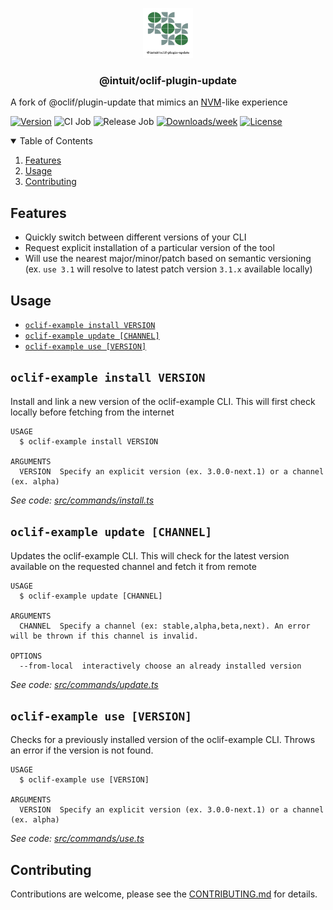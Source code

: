 <!-- Project Logo and Title -->
<p align="center">
  <a href="#">
    <img src=".github/assets/logo.png" alt="Logo" width="80" height="80">
  </a>

  <h3 align="center">@intuit/oclif-plugin-update</h3>
</p>


A fork of @oclif/plugin-update that mimics an [NVM](https://github.com/nvm-sh/nvm)-like experience

[![Version](https://img.shields.io/npm/v/@intuit/oclif-plugin-update.svg)](https://npmjs.org/package/@intuit/oclif-plugin-update)
![CI Job](https://github.com/intuit/plugin-update/actions/workflows/ci.yml/badge.svg)
![Release Job](https://github.com/intuit/plugin-update/actions/workflows/npm-publish.yml/badge.svg)
[![Downloads/week](https://img.shields.io/npm/dw/@intuit/oclif-plugin-update.svg)](https://npmjs.org/package/@intuit/oclif-plugin-update)
[![License](https://img.shields.io/npm/l/@intuit/oclif-plugin-update.svg)](https://github.com/intuit/plugin-update/blob/master/package.json)

<details open="open">
  <summary>Table of Contents</summary>
  <ol>
    <li><a href="#features">Features</a></li>
    <li><a href="#usage">Usage</a></li>
    <li><a href="#contributing">Contributing</a></li>
  </ol>
</details>

## Features

- Quickly switch between different versions of your CLI
- Request explicit installation of a particular version of the tool
- Will use the nearest major/minor/patch based on semantic versioning (ex. `use 3.1` will resolve to latest patch version `3.1.x` available locally)

## Usage

<!-- commands -->
* [`oclif-example install VERSION`](#oclif-example-install-version)
* [`oclif-example update [CHANNEL]`](#oclif-example-update-channel)
* [`oclif-example use [VERSION]`](#oclif-example-use-version)

## `oclif-example install VERSION`

Install and link a new version of the oclif-example CLI. This will first check locally before fetching from the internet

```
USAGE
  $ oclif-example install VERSION

ARGUMENTS
  VERSION  Specify an explicit version (ex. 3.0.0-next.1) or a channel (ex. alpha)
```

_See code: [src/commands/install.ts](https://github.com/intuit/plugin-update/blob/v1.9.6/src/commands/install.ts)_

## `oclif-example update [CHANNEL]`

Updates the oclif-example CLI. This will check for the latest version available on the requested channel and fetch it from remote

```
USAGE
  $ oclif-example update [CHANNEL]

ARGUMENTS
  CHANNEL  Specify a channel (ex: stable,alpha,beta,next). An error will be thrown if this channel is invalid.

OPTIONS
  --from-local  interactively choose an already installed version
```

_See code: [src/commands/update.ts](https://github.com/intuit/plugin-update/blob/v1.9.6/src/commands/update.ts)_

## `oclif-example use [VERSION]`

Checks for a previously installed version of the oclif-example CLI. Throws an error if the version is not found.

```
USAGE
  $ oclif-example use [VERSION]

ARGUMENTS
  VERSION  Specify an explicit version (ex. 3.0.0-next.1) or a channel (ex. alpha)
```

_See code: [src/commands/use.ts](https://github.com/intuit/plugin-update/blob/v1.9.6/src/commands/use.ts)_
<!-- commandsstop -->

## Contributing

Contributions are welcome, please see the [CONTRIBUTING.md](CONTRIBUTING.md) for details.
